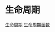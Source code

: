 <!--
 * @Author: tangdaoyong
 * @Date: 2021-06-17 22:17:57
 * @LastEditors: tangdaoyong
 * @LastEditTime: 2021-06-17 22:18:44
 * @Description: 生命周期
-->
# 生命周期

[生命周期](https://projects.wojtekmaj.pl/react-lifecycle-methods-diagram/)
[生命周期函数](https://zh-hans.reactjs.org/docs/react-component.html)
